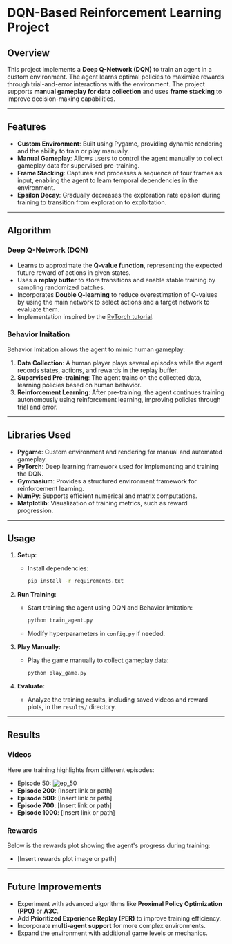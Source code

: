 # **DQN-Based Reinforcement Learning Project**

## **Overview**
This project implements a **Deep Q-Network (DQN)** to train an agent in a custom environment. The agent learns optimal policies to maximize rewards through trial-and-error interactions with the environment. The project supports **manual gameplay for data collection** and uses **frame stacking** to improve decision-making capabilities.

---

## **Features**
- **Custom Environment**: Built using Pygame, providing dynamic rendering and the ability to train or play manually.
- **Manual Gameplay**: Allows users to control the agent manually to collect gameplay data for supervised pre-training.
- **Frame Stacking**: Captures and processes a sequence of four frames as input, enabling the agent to learn temporal dependencies in the environment.
- **Epsilon Decay**: Gradually decreases the exploration rate epsilon during training to transition from exploration to exploitation.

---

## **Algorithm**
### **Deep Q-Network (DQN)**
- Learns to approximate the **Q-value function**, representing the expected future reward of actions in given states.
- Uses a **replay buffer** to store transitions and enable stable training by sampling randomized batches.
- Incorporates **Double Q-learning** to reduce overestimation of Q-values by using the main network to select actions and a target network to evaluate them.
- Implementation inspired by the [PyTorch tutorial](https://pytorch.org/tutorials/intermediate/reinforcement_q_learning.html).

### **Behavior Imitation**
Behavior Imitation allows the agent to mimic human gameplay:
1. **Data Collection**: A human player plays several episodes while the agent records states, actions, and rewards in the replay buffer.
2. **Supervised Pre-training**: The agent trains on the collected data, learning policies based on human behavior.
3. **Reinforcement Learning**: After pre-training, the agent continues training autonomously using reinforcement learning, improving policies through trial and error.

---

## **Libraries Used**
- **Pygame**: Custom environment and rendering for manual and automated gameplay.
- **PyTorch**: Deep learning framework used for implementing and training the DQN.
- **Gymnasium**: Provides a structured environment framework for reinforcement learning.
- **NumPy**: Supports efficient numerical and matrix computations.
- **Matplotlib**: Visualization of training metrics, such as reward progression.

---

## **Usage**
1. **Setup**:
   - Install dependencies:  
     ```bash
     pip install -r requirements.txt
     ```

2. **Run Training**:
   - Start training the agent using DQN and Behavior Imitation:  
     ```bash
     python train_agent.py
     ```
   - Modify hyperparameters in `config.py` if needed.

3. **Play Manually**:
   - Play the game manually to collect gameplay data:  
     ```bash
     python play_game.py
     ```

4. **Evaluate**:
   - Analyze the training results, including saved videos and reward plots, in the `results/` directory.

---

## **Results**
### **Videos**
Here are training highlights from different episodes:
- Episode 50: ![ep_50](https://github.com/user-attachments/assets/93910b1f-d6f0-42c7-9be9-895efacf15a4)
- **Episode 200**: [Insert link or path]  
- **Episode 500**: [Insert link or path]  
- **Episode 700**: [Insert link or path]  
- **Episode 1000**: [Insert link or path]  

### **Rewards**
Below is the rewards plot showing the agent's progress during training:
- [Insert rewards plot image or path]

---

## **Future Improvements**
- Experiment with advanced algorithms like **Proximal Policy Optimization (PPO)** or **A3C**.
- Add **Prioritized Experience Replay (PER)** to improve training efficiency.
- Incorporate **multi-agent support** for more complex environments.
- Expand the environment with additional game levels or mechanics.
